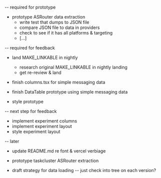 
-- required for prototype

* prototype ASRouter data extraction
  * write test that dumps to JSON file
  * compare JSON file to data in providers
  * check to see if it has all platforms & targeting
  * [...]

-- required for feedback

* land MAKE_LINKABLE in nightly
  * research original MAKE_LINKABLE in nightly landing
  * get re-review & land

* finish columns.tsx for simple messaging data
* finish DataTable prototype using simple messaging data
* style prototype

-- next step for feedback

* implement experiment columns
* implement experiment layout
* style experiment layout

-- later

* update README.md re font & vercel verbiage


* prototype taskcluster ASRouter extraction
* draft strategy for data loading -- just check into tree on each version?